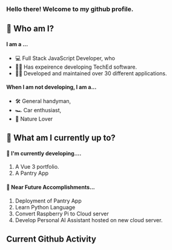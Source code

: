 ### Hello there! Welcome to my github profile.

## 🤔 Who am I?

#### I am a ... 

  -  💻 Full Stack JavaScript Developer, who
  -  🧑‍🏫 Has expeirence developing TechEd software.
  -  🧑‍💻 Developed and maintained over 30 different applications.

#### When I am not developing, I am a...

  -  🛠️ General handyman,
  -  🏎️ Car enthusiast,
  -  🌳 Nature Lover

## 🤔 What am I currently up to?

#### 🔨 I'm currently developing....

   1. A Vue 3 portfolio.
   2. A Pantry App

#### 🔮 Near Future Accomplishments...

   1. Deployment of Pantry App
   2. Learn Python Language
   3. Convert Raspberry Pi to Cloud server
   4. Develop Personal AI Assistant hosted on new cloud server.
   
## Current Github Activity

<!--START_SECTION:activity-->
